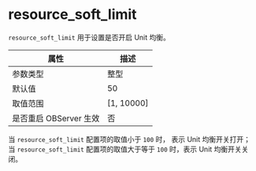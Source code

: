 resource_soft_limit
========================================

`resource_soft_limit` 用于设置是否开启 Unit 均衡。

|      **属性**      |    **描述**    |
|------------------|--------------|
| 参数类型             | 整型           |
| 默认值              | 50           |
| 取值范围             | \[1, 10000\] |
| 是否重启 OBServer 生效 | 否            |

当 `resource_soft_limit` 配置项的取值小于 `100` 时， 表示 Unit 均衡开关打开；当 `resource_soft_limit` 配置项的取值大于等于 `100` 时，表示 Unit 均衡开关关闭。
